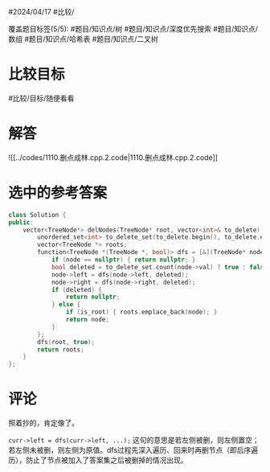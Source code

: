 #2024/04/17 #比较/

覆盖题目标签(5/5):  #题目/知识点/树 #题目/知识点/深度优先搜索 #题目/知识点/数组 #题目/知识点/哈希表 #题目/知识点/二叉树 

# 比较目标

#比较/目标/随便看看

# 解答

![[../codes/1110.删点成林.cpp.2.code|1110.删点成林.cpp.2.code]]

# 选中的参考答案

```cpp
class Solution {
public:
	vector<TreeNode*> delNodes(TreeNode* root, vector<int>& to_delete) {
		unordered_set<int> to_delete_set(to_delete.begin(), to_delete.end());
		vector<TreeNode *> roots;
		function<TreeNode *(TreeNode *, bool)> dfs = [&](TreeNode* node, bool is_root) -> TreeNode * {
			if (node == nullptr) { return nullptr; }
			bool deleted = to_delete_set.count(node->val) ? true : false;
			node->left = dfs(node->left, deleted);
			node->right = dfs(node->right, deleted);
			if (deleted) {
				return nullptr;
			} else {
				if (is_root) { roots.emplace_back(node); }
				return node;
			}
		};
		dfs(root, true);
		return roots;
	}
};
```

# 评论

照着抄的，肯定像了。

`curr->left = dfs(curr->left, ...);`  这句的意思是若左侧被删，则左侧置空；若左侧未被删，则左侧为原值。dfs过程先深入遍历、回来时再删节点（即后序遍历），防止了节点被加入了答案集之后被删掉的情况出现。